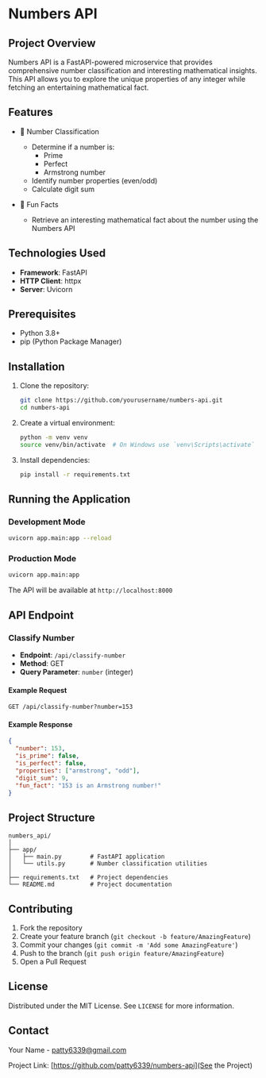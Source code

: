 # Numbers API

## Project Overview

Numbers API is a FastAPI-powered microservice that provides comprehensive number classification and interesting mathematical insights. This API allows you to explore the unique properties of any integer while fetching an entertaining mathematical fact.

## Features

- 🔢 Number Classification
  - Determine if a number is:
    - Prime
    - Perfect
    - Armstrong number
  - Identify number properties (even/odd)
  - Calculate digit sum

- 🧠 Fun Facts
  - Retrieve an interesting mathematical fact about the number using the Numbers API

## Technologies Used

- **Framework**: FastAPI
- **HTTP Client**: httpx
- **Server**: Uvicorn

## Prerequisites

- Python 3.8+
- pip (Python Package Manager)

## Installation

1. Clone the repository:
   ```bash
   git clone https://github.com/yourusername/numbers-api.git
   cd numbers-api
   ```

2. Create a virtual environment:
   ```bash
   python -m venv venv
   source venv/bin/activate  # On Windows use `venv\Scripts\activate`
   ```

3. Install dependencies:
   ```bash
   pip install -r requirements.txt
   ```

## Running the Application

### Development Mode
```bash
uvicorn app.main:app --reload
```

### Production Mode
```bash
uvicorn app.main:app
```

The API will be available at `http://localhost:8000`

## API Endpoint

### Classify Number
- **Endpoint**: `/api/classify-number`
- **Method**: GET
- **Query Parameter**: `number` (integer)

#### Example Request
```
GET /api/classify-number?number=153
```

#### Example Response
```json
{
  "number": 153,
  "is_prime": false,
  "is_perfect": false,
  "properties": ["armstrong", "odd"],
  "digit_sum": 9,
  "fun_fact": "153 is an Armstrong number!"
}
```

## Project Structure
```
numbers_api/
│
├── app/
│   ├── main.py        # FastAPI application
│   └── utils.py       # Number classification utilities
│
├── requirements.txt   # Project dependencies
└── README.md          # Project documentation
```

## Contributing

1. Fork the repository
2. Create your feature branch (`git checkout -b feature/AmazingFeature`)
3. Commit your changes (`git commit -m 'Add some AmazingFeature'`)
4. Push to the branch (`git push origin feature/AmazingFeature`)
5. Open a Pull Request

## License

Distributed under the MIT License. See `LICENSE` for more information.

## Contact

Your Name - patty6339@gmail.com

Project Link: [https://github.com/patty6339/numbers-api](See the Project)